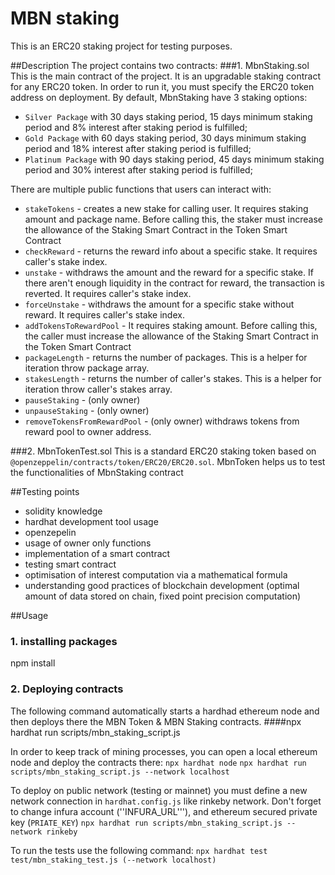# MBN staking

This is an ERC20 staking project for testing purposes.

##Description
The project contains two contracts:
###1. MbnStaking.sol
This is the main contract of the project. It is an upgradable staking contract for any ERC20 token. In order to run it, you must specify the ERC20 token address on deployment.
By default, MbnStaking have 3 staking options:
- ``Silver Package`` with 30 days staking period, 15 days minimum staking period and 8% interest after staking period is fulfilled;
- ``Gold Package`` with 60 days staking period, 30 days minimum staking period and 18% interest after staking period is fulfilled;
- ``Platinum Package`` with 90 days staking period, 45 days minimum staking period and 30% interest after staking period is fulfilled;

There are multiple public functions that users can interact with:
- ``stakeTokens`` - creates a new stake for calling user. It requires staking amount and package name. Before calling this, the staker must increase the allowance of the Staking Smart Contract in the Token Smart Contract  
- ``checkReward`` - returns the reward info about a specific stake. It requires caller's stake index.  
- ``unstake`` - withdraws the amount and the reward for a specific stake. If there aren't enough liquidity in the contract for reward, the transaction is reverted.  It requires caller's stake index.
- ``forceUnstake`` - withdraws the amount for a specific stake without reward. It requires caller's stake index.
- ``addTokensToRewardPool`` - It requires staking amount. Before calling this, the caller must increase the allowance of the Staking Smart Contract in the Token Smart Contract
- ``packageLength`` - returns the number of packages. This is a helper for iteration throw package array.
- ``stakesLength`` - returns the number of caller's stakes. This is a helper for iteration throw caller's stakes array.
- ``pauseStaking`` - (only owner)
- ``unpauseStaking`` - (only owner) 
- ``removeTokensFromRewardPool`` - (only owner) withdraws tokens from reward pool to owner address.

###2. MbnTokenTest.sol
This is a standard ERC20 staking token based on ``@openzeppelin/contracts/token/ERC20/ERC20.sol``. MbnToken helps us to test the functionalities of MbnStaking contract

##Testing points
- solidity knowledge
- hardhat development tool usage
- openzepelin
- usage of owner only functions 
- implementation of a smart contract 
- testing smart contract
- optimisation of interest computation via a mathematical formula
- understanding good practices of blockchain development (optimal amount of data stored on chain, fixed point precision computation)

##Usage

### 1. installing packages
npm install

### 2. Deploying contracts
The following command automatically starts a hardhad ethereum node and then deploys there the MBN Token & MBN Staking contracts.
####npx hardhat run scripts/mbn_staking_script.js

In order to keep track of mining processes, you can open a local ethereum node and deploy the contracts there:
``npx hardhat node``
``npx hardhat run scripts/mbn_staking_script.js --network localhost``

To deploy on public network (testing or mainnet) you must define a new network connection in ``hardhat.config.js`` like rinkeby network. Don't forget to change infura account (''INFURA_URL'''), and ethereum secured private key (`PRIATE_KEY`) 
``npx hardhat run scripts/mbn_staking_script.js --network rinkeby``

To run the tests use the following command:
``npx hardhat test test/mbn_staking_test.js (--network localhost)``




